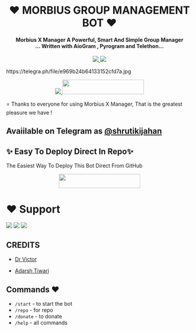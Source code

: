 
<h1 align="center"><b>❤️ MORBIUS GROUP MANAGEMENT BOT ❤️</b></h1>

<h4 align="center">Morbius X Manager A Powerful, Smart And Simple Group Manager <br> ... Written with AioGram , Pyrogram and Telethon...</h4>
<p align='center'>
  <a href="https://www.python.org/" alt="made-with-python"> <img src="https://img.shields.io/badge/Made%20with-Python-1f425f.svg?style=flat-square&logo=python&color=blue" /> </a>
  <a href="https://github.com/Adarshtiwari1305/morbiusmanager/graphs/commit-activity" alt="Maintenance"> <img src="https://img.shields.io/badge/Maintained%3F-yes-green.svg?style=flat-square" /> </a>
</p>
https://telegra.ph/file/e969b24b64133152cfd7a.jpg
<p align="center"><a href="https://t.me/Shaitaan_bacchaa"><img src="https://telegra.ph/file/e969b24b64133152cfd7a.jpg

<p align="center"><a href="https://heroku.com/deploy?template=https://github.com/Adarshtiwari1305/morbiusXmanager"> <img src="https://img.shields.io/badge/Deploy%20To%20Heroku-grey?style=for-the-badge&logo=heroku" width="220" height="38.45"/></a></p>
 ⭐️ Thanks to everyone for using Morbius X Manager, That is the greatest pleasure we have !

## Avaiilable on Telegram as [@shrutikijahan](https://t.me/Morbius_X_Manager_Bot)

## ✨ Easy To Deploy Direct In Repo✨

The Easiest Way To Deploy This Bot Direct From GitHub

<p align="center"><a href="https://heroku.com/deploy?template=https://github.com/Adarshtiwari1305/morbiusXmanager"> <img src="https://img.shields.io/badge/Deploy%20To%20Heroku-grey?style=for-the-badge&logo=heroku" width="220" height="38.45"/></a></p>
 
 
# ❤️ Support
<a href="https://t.me/Shrutikijahan"><img src="https://telegra.ph/file/e969b24b64133152cfd7a.jpg=Telegram"></a>
<a href="https://t.me/thechamberofficial"><img src="https://telegra.ph/file/e969b24b64133152cfd7a.jpg=telegram"></a>
<a href="https://t.me/RAVAN102030"><img src="https://telegra.ph/file/e969b24b64133152cfd7a.jpg=telegram"></a>


## CREDITS

- [Dr Victor](https://t.me/shaitaan_bacchaa)

- [Adarsh Tiwari](https://t.me/shaitaan_bacchaa)


## Commands ❤️

- `/start` - to start the bot
- `/repo` - for repo
- `/donate` - to donate
- `/help` - all commands
